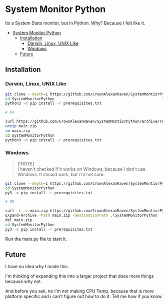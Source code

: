 # System Monitor Python
Its a System Stats monitor, but in Python. Why? Because I felt like it.

- [System Monitor Python](#system-monitor-python)
    - [Installation](#Installation)
        - [Darwin, Linux, UNIX Like](#darwin-linux-unix-like)
        - [Windows](#windows)
    - [Future](#future)



## Installation

### Darwin, Linux, UNIX Like
```zsh
git clone --depth=1 https://github.com/CrownAlexanRaven/SystemMontiorPython.git
cd SystemMonitorPython
python3 -m pip install -r prerequisites.txt

# OR 

curl https://github.com/CrownAlexanRaven/SystemMontiorPython/archive/refs/heads/main.zip --output main.zip 
unzip main.zip
rm main.zip
cd SystemMonitorPython
python3 -m pip install -r prerequisites.txt
```

### Windows

> [!NOTE]\
> I haven't checked if it works on Windows, because I don't use Windows.
> It should work, but i'm not sure.

```bash
git clone --depth=1 https://github.com/CrownAlexanRaven/SystemMontiorPython.git
cd SystemMonitorPython
py3 -m pip install -r prerequisites.txt

# OR

curl -L -o main.zip https://github.com/CrownAlexanRaven/SystemMontiorPython/archive/refs/heads/main.zip
Expand-Archive -Path main.zip -DestinationPath .\SystemMonitorPython
del main.zip
cd SystemMonitorPython
py3 -m pip install -r prerequisites.txt
```

Run the main.py file to start it.


## Future
I have no idea why I made this.

I'm thinking of expanding this into a larger project that does more things because why not.

And before you ask, no I'm not making CPU Temp, because that is more platform specific and i can't figure out how to do it. Tell me how if you know.